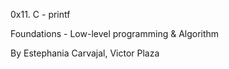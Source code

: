 0x11. C - printf

Foundations - Low-level programming & Algorithm



By Estephania Carvajal, Victor Plaza
